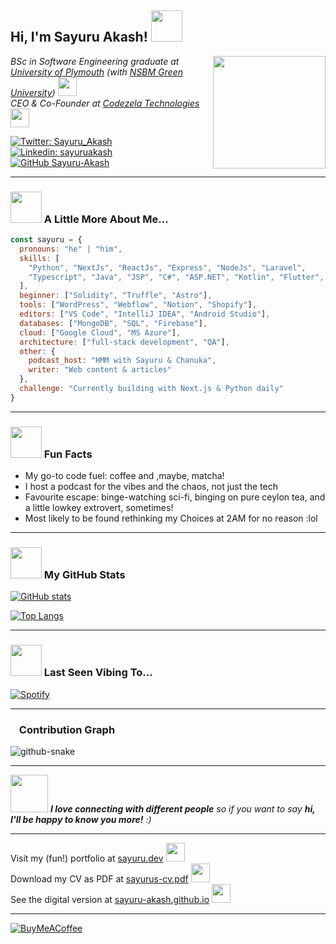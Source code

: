 <h2> Hi, I'm Sayuru Akash! <img src="https://media.giphy.com/media/mGcNjsfWAjY5AEZNw6/giphy.gif" width="50"></h2>
<img align='right' src="https://media1.tenor.com/images/b966ebe108e1ce2dfe13238ed6757ea4/tenor.gif?itemid=12229643" width="180">

<p><em>
     BSc in Software Engineering graduate at <a href="https://www.plymouth.ac.uk/">University of Plymouth</a> (with <a href="https://www.nsbm.ac.lk">NSBM Green University</a>) <img src="https://media.giphy.com/media/fYSnHlufseco8Fh93Z/giphy.gif" width="30" height="30"><br>
     CEO & Co-Founder at <a href="https://codezela.com">Codezela Technologies</a> <img src="https://media.giphy.com/media/fDCH4QFi73SEQqapBp/giphy.gif" width="30" height="30">
</em></p>

[![Twitter: Sayuru_Akash](https://img.shields.io/twitter/follow/sayuru_akash?style=social)](https://twitter.com/Sayuru_Akash)
[![Linkedin: sayuruakash](https://img.shields.io/badge/-sayuruakash-blue?style=flat-square&logo=Linkedin&logoColor=white&link=https://www.linkedin.com/in/sayuruakash/)](https://www.linkedin.com/in/sayuruakash/)
[![GitHub Sayuru-Akash](https://img.shields.io/github/followers/sayuru-akash?label=follow&style=social)](https://github.com/sayuru-akash)

---

### <img src="https://media.giphy.com/media/VgCDAzcKvsR6OM0uWg/giphy.gif" width="50"> A Little More About Me...

```javascript
const sayuru = {
  pronouns: "he" | "him",
  skills: [
    "Python", "NextJs", "ReactJs", "Express", "NodeJs", "Laravel",
    "Typescript", "Java", "JSP", "C#", "ASP.NET", "Kotlin", "Flutter", "Jest"
  ],
  beginner: ["Solidity", "Truffle", "Astro"],
  tools: ["WordPress", "Webflow", "Notion", "Shopify"],
  editors: ["VS Code", "IntelliJ IDEA", "Android Studio"],
  databases: ["MongoDB", "SQL", "Firebase"],
  cloud: ["Google Cloud", "MS Azure"],
  architecture: ["full-stack development", "QA"],
  other: {
    podcast_host: "HMM with Sayuru & Chanuka",
    writer: "Web content & articles"
  },
  challenge: "Currently building with Next.js & Python daily"
}
````

---

### <img src="https://media.giphy.com/media/l4FGuhL4U2WyjdkaY/giphy.gif" width="50"> Fun Facts

* My go-to code fuel: coffee and ,maybe, matcha!
* I host a podcast for the vibes and the chaos, not just the tech
* Favourite escape: binge-watching sci-fi, binging on pure ceylon tea, and a little lowkey extrovert, sometimes!
* Most likely to be found rethinking my Choices at 2AM for no reason :lol 

---

### <img src="https://media.giphy.com/media/VgCDAzcKvsR6OM0uWg/giphy.gif" width="50"> My GitHub Stats

[![GitHub stats](https://github-readme-stats.vercel.app/api?username=sayuru-akash\&theme=radical\&show_icons=true)](https://github.com/sayuru-akash/github-readme-stats)

[![Top Langs](https://github-readme-stats.vercel.app/api/top-langs/?username=sayuru-akash\&layout=compact\&theme=radical\&show_icons=true)](https://github.com/sayuru-akash/github-readme-stats)

---

### <img src="https://media4.giphy.com/media/h7deZA51Ru9pwzlz0C/giphy.gif" width="50"> Last Seen Vibing To...

[![Spotify](https://readme-spotify-dynamic.vercel.app/api/spotify?background_color=141321\&border_color=E4E2E2)](https://open.spotify.com/user/s1c1iennl2qq5u5apk66dfvxv)

---

### <img src="https://media.giphy.com/media/U3qYN8S0j3bpK/giphy.gif" width="10"> Contribution Graph

<picture>
  <source media="(prefers-color-scheme: dark)" srcset="https://github.com/sayuru-akash/sayuru-akash/raw/main/dist/github-snake-dark.svg" />
  <source media="(prefers-color-scheme: light)" srcset="https://github.com/sayuru-akash/sayuru-akash/raw/main/dist/github-snake.svg" />
  <img alt="github-snake" src="https://github.com/sayuru-akash/sayuru-akash/raw/main/dist/github-snake.svg" />
</picture>


---

<img src="https://media.giphy.com/media/LnQjpWaON8nhr21vNW/giphy.gif" width="60"> <em><b>I love connecting with different people</b> so if you want to say <b>hi, I'll be happy to know you more!</b> :)</em>

---

<p>
     Visit my (fun!) portfolio at <a href="https://sayuru.dev">sayuru.dev</a> <img src="https://media.giphy.com/media/fYSnHlufseco8Fh93Z/giphy.gif" width="30" height="30"><br>
     Download my CV as PDF at <a href="https://sayuru.dev/sayurus-resume-brief.pdf">sayurus-cv.pdf</a> <img src="https://media.giphy.com/media/fDCH4QFi73SEQqapBp/giphy.gif" width="30" height="30"><br>
     See the digital version at <a href="https://sayuru-akash.github.io">sayuru-akash.github.io</a> <img src="https://media.giphy.com/media/WUlplcMpOCEmTGBtBW/giphy.gif" width="30" height="30">
</p>

---

[![BuyMeACoffee](https://img.shields.io/badge/Buy%20Me%20a%20Coffee-ffdd00?style=for-the-badge\&logo=buy-me-a-coffee\&logoColor=black)](https://www.buymeacoffee.com/sayuru_akash)
